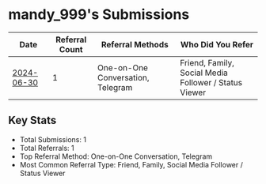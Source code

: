 # mandy_999's Submissions

| Date | Referral Count | Referral Methods | Who Did You Refer |
|------|----------------|------------------|--------------------|
| [2024-06-30](2024-06-30_submission.md) | 1 | One-on-One Conversation, Telegram | Friend, Family, Social Media Follower / Status Viewer |

## Key Stats
- Total Submissions: 1
- Total Referrals: 1
- Top Referral Method: One-on-One Conversation, Telegram
- Most Common Referral Type: Friend, Family, Social Media Follower / Status Viewer
